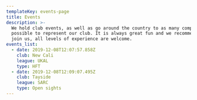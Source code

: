 ```yaml
---
templateKey: events-page
title: Events
description: >-
  We hold club events, as well as go around the country to as many competions as
  possible to represent our club. It is always great fun and we recommend you
  join us, all levels of experience are welcome.
events_list:
  - date: 2019-12-08T12:07:57.858Z
    club: New Cali
    league: UKAL
    type: HFT
  - date: 2019-12-08T12:09:07.495Z
    club: Tayside
    league: SARC
    type: Open sights
---
```


